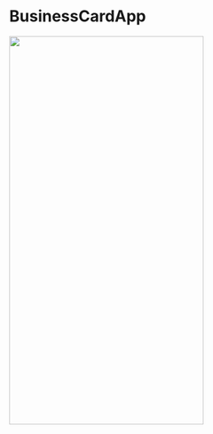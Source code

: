 # BusinessCardApp

<img src = "https://github.com/poojac1911/BusinessCardApp/assets/96935709/94b95e57-2a67-466d-8571-29dc9c0fb014" width = 350 height = 700>
